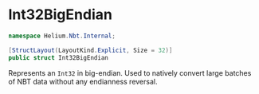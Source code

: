 # Int32BigEndian

~~~cs
namespace Helium.Nbt.Internal;

[StructLayout(LayoutKind.Explicit, Size = 32)]
public struct Int32BigEndian
~~~

Represents an `Int32` in big-endian. Used to natively convert large batches of NBT data without any endianness reversal.